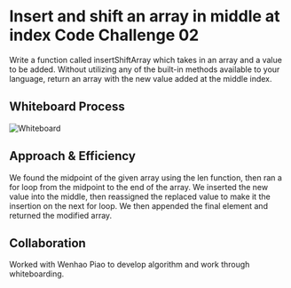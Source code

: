 # Insert and shift an array in middle at index Code Challenge 02

<!-- Description of the challenge -->
Write a function called insertShiftArray which takes in an array and a value to be added. Without utilizing any of the built-in methods available to your language, return an array with the new value added at the middle index.

## Whiteboard Process
<!-- Embedded whiteboard image -->

![Whiteboard](/img/code-challenge-02-insert-shift-array.png)

## Approach & Efficiency
<!-- What approach did you take? Discuss Why. What is the Big O space/time for this approach? -->
We found the midpoint of the given array using the len function, then ran a for loop from the midpoint to the end of the array. We inserted the new value into the middle, then reassigned the replaced value to make it the insertion on the next for loop.
We then appended the final element and returned the modified array.

## Collaboration

Worked with Wenhao Piao to develop algorithm and work through whiteboarding.
